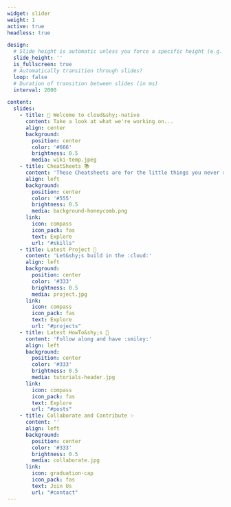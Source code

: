 ```yaml
---
widget: slider
weight: 1
active: true
headless: true

design:
  # Slide height is automatic unless you force a specific height (e.g. '400px')
  slide_height: ''
  is_fullscreen: true
  # Automatically transition through slides?
  loop: false
  # Duration of transition between slides (in ms)
  interval: 2000

content:
  slides:
    - title: 👋 Welcome to cloud&shy;-native
      content: Take a look at what we're working on...
      align: center
      background:
        position: center
        color: '#666'
        brightness: 0.5
        media: wiki-temp.jpeg
    - title: CheatSheets 📚
      content: 'These Cheatsheets are for the little things you never remember :bell:'
      align: left
      background:
        position: center
        color: '#555'
        brightness: 0.5
        media: background-honeycomb.png
      link:
        icon: compass
        icon_pack: fas
        text: Explore
        url: "#skills"
    - title: Latest Project 📐
      content: 'Let&shy;s build in the :cloud:'
      align: left
      background:
        position: center
        color: '#333'
        brightness: 0.5
        media: project.jpg
      link:
        icon: compass
        icon_pack: fas
        text: Explore
        url: "#projects"
    - title: Latest HowTo&shy;s 🤝
      content: 'Follow along and have :smiley:'
      align: left
      background:
        position: center
        color: '#333'
        brightness: 0.5
        media: tutorials-header.jpg
      link:
        icon: compass
        icon_pack: fas
        text: Explore
        url: "#posts"    
    - title: Collaborate and Contribute ✨
      content: ''
      align: left
      background:
        position: center
        color: '#333'
        brightness: 0.5
        media: collaborate.jpg
      link:
        icon: graduation-cap
        icon_pack: fas
        text: Join Us
        url: "#contact"    
---
```

